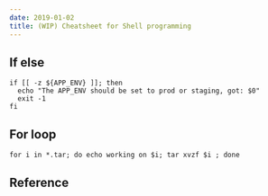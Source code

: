 ```yaml
---
date: 2019-01-02
title: (WIP) Cheatsheet for Shell programming
---
```


## If else
```
if [[ -z ${APP_ENV} ]]; then
  echo "The APP_ENV should be set to prod or staging, got: $0"
  exit -1
fi
```

## For loop
```
for i in *.tar; do echo working on $i; tar xvzf $i ; done
```

## Reference


